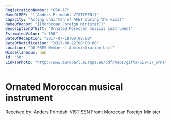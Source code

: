 ```yaml
---
RegistrationNumber: "G50-17"
NameOfMEP: "[[Anders Primdahl VISTISEN]]"
Capacity: "Acting Chairman of AFET during the visit"
NameOfDonor: "[[Moroccan Foreign Minister]]"
DescriptionOfGift: "Ornated Moroccan musical instrument"
EstimatedValue: "< 150"
DateOfReception: "2017-07-18T00:00:00"
DateOfNotification: "2017-08-22T00:00:00"
Location: "DG PRES-Members' Administration Unit"
Miscellaneous: nan
Id: "50"
LinkToPhoto: "http://www.europarl.europa.eu/pdf/meps/gifts/G50-17_ornated%20musical%20instrument.JPG#"
---
```


# Ornated Moroccan musical instrument

Received by: Anders Primdahl VISTISEN
From: Moroccan Foreign Minister
